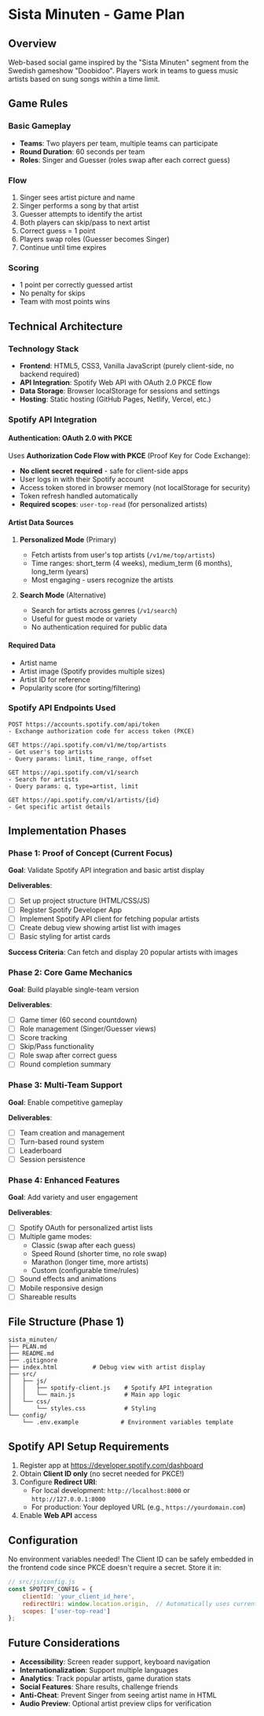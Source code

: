 # Sista Minuten - Game Plan

## Overview
Web-based social game inspired by the "Sista Minuten" segment from the Swedish gameshow "Doobidoo". Players work in teams to guess music artists based on sung songs within a time limit.

## Game Rules

### Basic Gameplay
- **Teams**: Two players per team, multiple teams can participate
- **Round Duration**: 60 seconds per team
- **Roles**: Singer and Guesser (roles swap after each correct guess)

### Flow
1. Singer sees artist picture and name
2. Singer performs a song by that artist
3. Guesser attempts to identify the artist
4. Both players can skip/pass to next artist
5. Correct guess = 1 point
6. Players swap roles (Guesser becomes Singer)
7. Continue until time expires

### Scoring
- 1 point per correctly guessed artist
- No penalty for skips
- Team with most points wins

## Technical Architecture

### Technology Stack
- **Frontend**: HTML5, CSS3, Vanilla JavaScript (purely client-side, no backend required)
- **API Integration**: Spotify Web API with OAuth 2.0 PKCE flow
- **Data Storage**: Browser localStorage for sessions and settings
- **Hosting**: Static hosting (GitHub Pages, Netlify, Vercel, etc.)

### Spotify API Integration

#### Authentication: OAuth 2.0 with PKCE
Uses **Authorization Code Flow with PKCE** (Proof Key for Code Exchange):
- **No client secret required** - safe for client-side apps
- User logs in with their Spotify account
- Access token stored in browser memory (not localStorage for security)
- Token refresh handled automatically
- **Required scopes**: `user-top-read` (for personalized artists)

#### Artist Data Sources
1. **Personalized Mode** (Primary)
   - Fetch artists from user's top artists (`/v1/me/top/artists`)
   - Time ranges: short_term (4 weeks), medium_term (6 months), long_term (years)
   - Most engaging - users recognize the artists

2. **Search Mode** (Alternative)
   - Search for artists across genres (`/v1/search`)
   - Useful for guest mode or variety
   - No authentication required for public data

#### Required Data
- Artist name
- Artist image (Spotify provides multiple sizes)
- Artist ID for reference
- Popularity score (for sorting/filtering)

### Spotify API Endpoints Used

```
POST https://accounts.spotify.com/api/token
- Exchange authorization code for access token (PKCE)

GET https://api.spotify.com/v1/me/top/artists
- Get user's top artists
- Query params: limit, time_range, offset

GET https://api.spotify.com/v1/search
- Search for artists
- Query params: q, type=artist, limit

GET https://api.spotify.com/v1/artists/{id}
- Get specific artist details
```

## Implementation Phases

### Phase 1: Proof of Concept (Current Focus)
**Goal**: Validate Spotify API integration and basic artist display

**Deliverables**:
- [ ] Set up project structure (HTML/CSS/JS)
- [ ] Register Spotify Developer App
- [ ] Implement Spotify API client for fetching popular artists
- [ ] Create debug view showing artist list with images
- [ ] Basic styling for artist cards

**Success Criteria**: Can fetch and display 20 popular artists with images

### Phase 2: Core Game Mechanics
**Goal**: Build playable single-team version

**Deliverables**:
- [ ] Game timer (60 second countdown)
- [ ] Role management (Singer/Guesser views)
- [ ] Score tracking
- [ ] Skip/Pass functionality
- [ ] Role swap after correct guess
- [ ] Round completion summary

### Phase 3: Multi-Team Support
**Goal**: Enable competitive gameplay

**Deliverables**:
- [ ] Team creation and management
- [ ] Turn-based round system
- [ ] Leaderboard
- [ ] Session persistence

### Phase 4: Enhanced Features
**Goal**: Add variety and user engagement

**Deliverables**:
- [ ] Spotify OAuth for personalized artist lists
- [ ] Multiple game modes:
  - Classic (swap after each guess)
  - Speed Round (shorter time, no role swap)
  - Marathon (longer time, more artists)
  - Custom (configurable time/rules)
- [ ] Sound effects and animations
- [ ] Mobile responsive design
- [ ] Shareable results

## File Structure (Phase 1)

```
sista_minuten/
├── PLAN.md
├── README.md
├── .gitignore
├── index.html          # Debug view with artist display
├── src/
│   ├── js/
│   │   ├── spotify-client.js    # Spotify API integration
│   │   └── main.js              # Main app logic
│   └── css/
│       └── styles.css           # Styling
└── config/
    └── .env.example            # Environment variables template
```

## Spotify API Setup Requirements

1. Register app at https://developer.spotify.com/dashboard
2. Obtain **Client ID only** (no secret needed for PKCE!)
3. Configure **Redirect URI**:
   - For local development: `http://localhost:8000` or `http://127.0.0.1:8000`
   - For production: Your deployed URL (e.g., `https://yourdomain.com`)
4. Enable **Web API** access

## Configuration

No environment variables needed! The Client ID can be safely embedded in the frontend code since PKCE doesn't require a secret. Store it in:

```javascript
// src/js/config.js
const SPOTIFY_CONFIG = {
    clientId: 'your_client_id_here',
    redirectUri: window.location.origin,  // Automatically uses current domain
    scopes: ['user-top-read']
};
```

## Future Considerations

- **Accessibility**: Screen reader support, keyboard navigation
- **Internationalization**: Support multiple languages
- **Analytics**: Track popular artists, game duration stats
- **Social Features**: Share results, challenge friends
- **Anti-Cheat**: Prevent Singer from seeing artist name in HTML
- **Audio Preview**: Optional artist preview clips for verification
